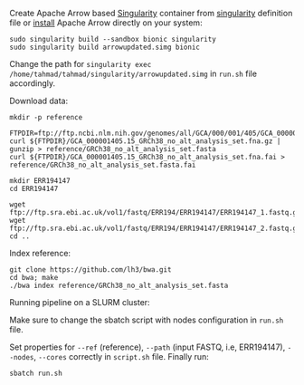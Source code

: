 Create Apache Arrow based [Singularity](https://sylabs.io/guides/3.0/user-guide/installation.html) container from [singularity](https://github.com/abs-tudelft/time-to-fly-high/blob/main/genomics/singularity) definition file or [install](https://arrow.apache.org/install/) Apache Arrow directly on your system:

    sudo singularity build --sandbox bionic singularity
    sudo singularity build arrowupdated.simg bionic
    
Change the path for `singularity exec /home/tahmad/tahmad/singularity/arrowupdated.simg` in `run.sh` file accordingly. 

Download data:

    mkdir -p reference

    FTPDIR=ftp://ftp.ncbi.nlm.nih.gov/genomes/all/GCA/000/001/405/GCA_000001405.15_GRCh38/seqs_for_alignment_pipelines.ucsc_ids
    curl ${FTPDIR}/GCA_000001405.15_GRCh38_no_alt_analysis_set.fna.gz | gunzip > reference/GRCh38_no_alt_analysis_set.fasta
    curl ${FTPDIR}/GCA_000001405.15_GRCh38_no_alt_analysis_set.fna.fai > reference/GRCh38_no_alt_analysis_set.fasta.fai

    mkdir ERR194147
    cd ERR194147

    wget ftp://ftp.sra.ebi.ac.uk/vol1/fastq/ERR194/ERR194147/ERR194147_1.fastq.gz
    wget ftp://ftp.sra.ebi.ac.uk/vol1/fastq/ERR194/ERR194147/ERR194147_2.fastq.gz
    cd ..

Index reference:

    git clone https://github.com/lh3/bwa.git
    cd bwa; make
    ./bwa index reference/GRCh38_no_alt_analysis_set.fasta

Running pipeline on a SLURM cluster:

Make sure to change the sbatch script with nodes configuration in `run.sh` file.

Set properties for `--ref` (reference), `--path` (input FASTQ, i.e, ERR194147), `--nodes`, `--cores` correctly in `script.sh` file. Finally run:

    sbatch run.sh
